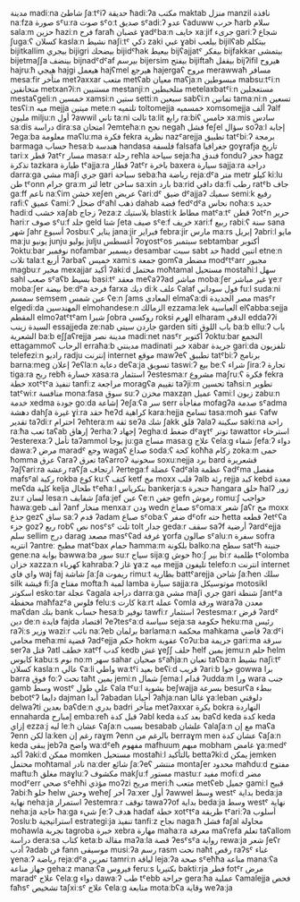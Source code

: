 مدينة	madiːna
شاطئ	ʃaːtˤiʔ
حديقة	ħadiːʔa
مكتب	maktab
منزل	manzil
نافذة	naːfza
صورة	sˤuːra
صوت	sˤoːt
صديق	sˤadiːʔ
عدو	ʕaduww
حرب	ħarb
سلام	salaːm
حزين	ħaziːn
فرح	faraħ
غضبان	ɣadˤbaːn
خايف	xaːjif
جرىء	gariːʔ
شجاع	ʃugaːʕ
كسلان	kaslaːn
نشيط	naʃiːtˤ
ذكي	zaki
غبي	ɣabi
بيلعب	bijilʕab
بيتكلم	bijitkallim
بيجري	bijigri
بيضحك	bijidˤħak
بيعيط	bijʕajjatˤ
بيفكر	bijfakkar
بيتمشى	bijetmaʃʃa
بينضف	bijnadˤdˤaf
بيرسم	bijersim
بيفتح	bijiftaħ
بيقفل	bijʔifil
هيروح	hajruːħ
هيجي	hajgi
هيعمل	hajʕmel
هيرجع	hajergaʕ
مروح	merawwaħ
مسافر	mesaːfir
متأخر	metʔaxxar
متعب	metʕab
معيان	maʕjaːn
مبسوطين	mabsuːtˤiːn
متخانقين	metxanʔiːn
مستنيين	mestanjiːn
متلخبطين	metelaxbatˤiːn
مستعجلين	mestaʕgeliːn
خمسين	xamsiːn
ستين	settiːn
سبعين	sabʕiːn
تمانين	tamaːniːn
تسعين	tesʕiːn
ميه	mejja
ميتين	metеːn
تلتميه	toltomejja
خمسميه	xomsomejja
ألف	ʔalf
مليون	miljuːn
أول	ʔawwil
تاني	taːni
تالت	taːlit
رابع	raːbiʕ
خامس	xaːmis
سادس	saːdis
دراسة	diraːsa
امتحان	ʔemteħaːn
نجح	negaħ
فشل	feʃel
سؤال	soʔaːl
إجابة	ʔegaːba
معلومة	maʕluːma
فكرة	fekra
نظرية	nazˤarejja
تطبيق	tatˤbiːʔ
برمجة	barmaga
حساب	ħesaːb
هندسة	handasa
فلسفة	falsafa
جغرافيا	goɣrafja
تاريخ	tariːx
قطر	ʔatˤr
مسار	masaːr
رحلة	reħla
سياحة	sejaːħa
فندق	fonduʔ
حجز	ħagz
تذكرة	tazkara
طيارة	tˤajjaːra
قطار	ʔatˤr
باخرة	baxera
سيارة	sajjaːra
دراجة	darraːga
مشي	maʃi
جري	gari
سباحة	sebaːħa
رياضة	rejaːdˤa
متر	metr
كيلو	kiːlu
طن	tˤonn
جرام	graːm
لتر	letr
ساخن	saːxin
بارد	baːrid
دافي	daːfi
رطب	ratˤb
جاف	gaːff
ناعم	naːʕim
خشن	xeʃen
عريض	ʕariːdˤ
ضيق	dˤajjaʔ
سميك	semiːk
رفيع	rafiːʕ
عميق	ʕamiːʔ
ضحل	dˤaħl
ذهب	dahab
فضة	fedˤdˤa
نحاس	noħaːs
حديد	ħadiːd
خشب	xaʃab
زجاج	ʔezaːz
بلاستيك	blastiːk
مطاط	matˤaːtˤ
قطن	ʔotˤn
حرير	ħariːr
صوف	sˤuːf
جلد	geld
شتا	ʃeta
صيف	sˤeːf
خريف	xariːf
ربيع	rabiːʕ
سنة	sana
شهر	ʃahr
أسبوع	ʔosbuːʕ
يناير	janaːjir
فبراير	febraːjir
مارس	maːrs
إبريل	ʔabriːl
مايو	maːju
يونيو	junju
يوليو	julju
أغسطس	ʔoɣostˤos
سبتمبر	sebtambar
أكتوبر	ʔoktuːbar
نوفمبر	nofambar
ديسمبر	desambar
سبت	sabt
حد	ħadd
اتنين	etneːn
تلات	talaːt
أربع	ʔarbaʕ
خميس	xamiːs
جمعة	gomʕa
مضطر	modˤtˤarr
مجبور	magbuːr
مخير	mexajjar
أكيد	ʔakiːd
محتمل	moħtamal
مستحيل	mostaħiːl
سهل	sahl
صعب	sˤaʕb
بسيط	basiːtˤ
معقد	meʕaʔʔad
مباشر	mobaːʃer
غير مباشر	ɣeːr mobaːʃer
بيضة	beːdˤa
فرخة	farxa
ديك	diːk
علف	ʕalaf
فول سوداني	fuːl sudaːni
سمسم	semsem
عين شمس	ʕeːn ʃams
المعادي	elmaʕaːdi
مصر الجديدة	masˤr elgediːda
المهندسين	elmohandeseːn
الزمالك	ezzamaːlek
العباسية	elʕabbaːsejja
المقطم	elmoʔatˤtˤam
شبرا	ʃobra
روكسي	roksi
الهرم	elharam
الدقي	eddaʔʔi
السيدة زينب	essajjeda zeːnab
جاردن سيتي	garden siti
باب اللوق	baːb elluːʔ
باب الشعرية	baːb eʃʃaʕrejja
مدينة نصر	madiːnet nasˤr
أكتوبر	ʔoktuːbar
التجمع	ettagammoʕ
الرحاب	erraħaːb
مدينتي	madinati
خبر	xabar
جريدة	gariːda
تلفزيون	telefeziːn
راديو	radju
إنترنت	internet
موقع	mawʔeʕ
تطبيق	tatˤbiːʔ
برنامج	barnaːmeg
إعلان	ʔeʕlaːn
دعاية	deʕaːja
تسويق	taswiːʔ
بيع	beːʕ
شراء	ʃiraːʔ
تجارة	tigaːra
ربح	rebħ
خسارة	xasaːra
استثمار	ʔestesmaːr
مشروع	maʃruːʕ
فكرة	fekra
خطة	xotˤtˤa
تنفيذ	tanfiːz
مراجعة	moragʕa
تقييم	taʔjiːm
تحسين	taħsiːn
تطوير	tatˤwiːr
منافسة	monaːfasa
سوق	suːʔ
مخزن	maxzan
عميل	ʕamiːl
زبون	zabuːn
خدمة	xedma
جودة	goːda
إشاعة	ʔeʃaːʕa
سر	serr
مفاجأة	mofagʔa
صدمة	sˤadma
دهشة	dahʃa
غيرة	ɣiːra
حقد	ħeʔd
كراهية	karaːhejja
تسامح	tasaːmoħ
عفو	ʕafw
تقدير	taʔdiːr
احترام	ʔeħteraːm
ثقة	seʔa
شك	ʃakk
قلق	ʔalaʔ
سكينة	sakiːna
راحة	raːħa
تعب	taʕab
إرهاق	ʔerhaːʔ
إجهاد	ʔeghaːd
ضغط	dˤaɣtˤ
توتر	tawattor
استرخاء	ʔesterexaːʔ
تأمل	taʔammol
يوجا	juːga
مساج	masaːg
علاج	ʕelaːg
شفاء	ʃefaːʔ
دواء	dawaːʔ
مرض	maradˤ
وجع	wagaʕ
صداع	sodaːʕ
كحة	koħħa
زكام	zokaːm
حمى	ħomma
عرق	ʕaraʔ
تعرق	taʕarroʔ
سخونية	soxuːnejja
برد	bard
قشعريرة	ʔaʃʕariːra
رعشة	raʕʃa
ارتجاف	ʔertegaːf
عضلة	ʕadˤala
عظمة	ʕadˤma
مفصل	mafsˤal
ركبة	rokba
كوع	kuːʕ
كتف	ketf
مخ	moxx
قلب	ʔalb
رئة	rejja
كبد	kebd
معدة	meʕda
كلية	kelja
طحال	tˤeħaːl
بنكرياس	bankerjaːs
حنجرة	ħangara
حلق	ħalʔ
زور	zuːr
لسان	lesaːn
شفايف	ʃafaːjef
عين	ʕeːn
جفن	gefn
رموش	romuːʃ
حواجب	ħawaːgeb
أنف	ʔanf
منخار	menxaːr
ودن	wedn
صماخ	sˤomaːx
شعر	ʃaʕr
مخ	moxx
جذع	gezʕ
ساق	saːʔ
قدم	ʔadam
صباع	sˤobaːʕ
ضفر	dˤofr
حته	ħetta
قطعه	ʔetˤʕa
جزء	gozʔ
ربع	robʕ
نص	nosˤsˤ
تلت	tolt
جدار	gedaːr
سقف	saʔf
أرضية	ʔardˤejja
سلم	sellim
درج	darag
مصعد	masˤʕad
غرفة	ɣorfa
صالون	sˤaluːn
سفرة	sofra
انتريه	ʔantreː
مطبخ	matˤbax
حمام	ħammaːm
بلكونة	balkoːna
سطح	satˤħ
جنينة	geneːna
بوابة	bawwaːba
سور	suːr
سياج	sijaːg
حوش	ħoːʃ
بير	biːr
طلمبة	tˤolomba
خزان	xazzaːn
كهرباء	kahrabaːʔ
غاز	ɣaːz
ميه	mejja
تليفون	telefoːn
انترنت	internet
واي فاي	waj faj
شاشة	ʃaːʃa
ريموت	rimuːt
بطارية	battˤarejja
شاحن	ʃaːħen
سلك	silk
فيشة	fiːʃa
مفتاح	moftaːħ
لمبة	lamba
سيارة	sajjaːra
موتوسيكل	motosikl
اسكوتر	eskoːtar
عجلة	ʕagala
دراجة	darraːga
مشي	maʃi
جري	gari
شنطة	ʃantˤa
محفظة	maħfazˤa
فلوس	feluːs
كارت	kaːrt
عملة	ʕomla
ورقة	waraʔa
معدن	maʕdan
بنك	bank
حساب	ħesaːb
توفير	tawfiːr
استثمار	ʔestesmaːr
قرض	ʔardˤ
دين	deːn
فايدة	fajda
اقتصاد	ʔeʔtesˤaːd
سياسة	sejaːsa
حكومة	ħekuːma
رئيس	raʔiːs
وزير	waziːr
نائب	naːʔeb
برلمان	barlamaːn
محكمة	maħkama
قاضي	ʔaːdˤi
محامي	meħaːmi
قضية	ʔadˤejja
حكم	ħokm
عقوبة	ʕoʔuːba
جريمة	gariːma
سرقة	serʔa
قتل	ʔatl
خطف	xatˤf
كدب	kedb
غش	ɣeʃʃ
حلف	ħelf
يمين	jemuːn
حلم	ħelm
كابوس	kabuːs
نوم	noːm
سهر	sahar
صحيان	sˤaħjaːn
تعبان	taʕbaːn
نشيط	naʃiːtˤ
كسلان	kaslaːn
عالي	ʕaːli
واطي	waːtˤi
بعيد	beʕiːd
قريب	ʔariːb
جوا	gowwa
برا	barra
فوق	foːʔ
تحت	taħt
يمين	jemiːn
شمال	ʃemaːl
قدام	ʔuddaːm
ورا	wara
جنب	gamb
وسط	wostˤ
على طول	ʕala tˤuːl
بشوية	beʃwajja
بسرعة	besurʕa
ببطء	bebotˤʔ
دايما	dajman
أبدا	ʔabadan
أحيانا	ʔaħjaːnan
غالبا	ɣaːleban
دلوقتي	delwaʔti
بعدين	baʕdeːn
بدري	badri
متأخر	metʔaxxar
بكرة	bokra
النهاردة	ennaharda
إمبارح	embaːreħ
قبل كدة	ʔabl keda
بعد كدة	baʕd keda
كدة	keda
إزاي	ezzaːj
ليه	leːh
عشان	ʕaʃaːn
بسبب	besabab
علشان	ʕalaʃaːn
مع إن	maʕa ʔenn
لكن	laːken
رغم إن	raɣm ʔenn
بالرغم من	berraɣm men
عشان كدة	ʕaʃaːn keda
يبقى	jebʔa
واضح	waːdˤeħ
مفهوم	mafhuum
مبهم	mobham
غامض	ɣaːmedˤ
أكيد	ʔakiːd
ممكن	momken
مستحيل	mostaħiːl
بالتأكيد	bettaʔkiːd
يمكن	jemken
محتمل	moħtamal
نادر	naːder
شائع	ʃaːʔeʕ
منتشر	montaʃer
محدود	maħduːd
مفتوح	maftuːħ
مغلق	maɣluːʔ
مكشوف	makʃuːf
مستور	mastuːr
مفيد	mofiːd
مضر	modˤerr
صحي	sˤeħħi
مؤذي	moʔzi
مريح	meriːħ
متعب	metʕeb
جميل	gamiːl
قبيح	ʔabiːħ
حلو	ħelw
وحش	weħeʃ
آخر	ʔaːxer
أول	ʔawwel
وسط	westˤ
بداية	bedaːja
نهاية	nehaːja
استمرار	ʔestemraːr
توقف	tawaʔʔof
بداية	bedaːja
وسط	westˤ
نهاية	nehaːja
حاجة	ħaːga
شيء	ʃeːʔ
هدف	hadaf
خطة	xotˤtˤa
طريقة	tˤariːʔa
أسلوب	ʔosluːb
استراتيجية	estrategiːja
تنفيذ	tanfiːz
نجاح	nagaːħ
فشل	faʃal
محاولة	moħawla
تجربة	tagroba
خبرة	xebra
مهارة	mahaːra
معرفة	maʕrefa
تعلم	taʕallom
دراسة	deraːsa
كتاب	ketaːb
مقالة	maʔaːla
قصة	ʔesˤsˤa
رواية	rewaːja
شعر	ʃeʕr
أدب	ʔadab
فن	fann
موسيقى	musiːʔa
رسم	rasm
نحت	naħt
رقص	raʔsˤ
غناء	ɣenaːʔ
رياضة	rejaːdˤa
تمرين	tamriːn
لياقة	lejaːʔa
صحة	sˤeħħa
مناعة	manaːʕa
جهاز مناعة	gehaːz manaːʕa
فيروس	feruːs
بكتيريا	baktiːrja
فطر	fotˤr
مرض	maradˤ
علاج	ʕelaːg
دواء	dawaːʔ
طب	tˤebb
جراحة	geraːħa
عملية	ʕamalejja
فحص	faħsˤ
تشخيص	taʃxiːsˤ
علاج	ʕelaːg
متابعة	motaːbʕa
وقاية	weʔaːja